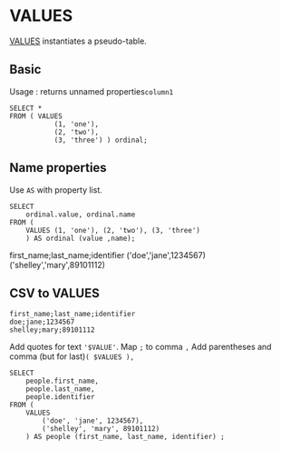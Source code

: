 # VALUES

[VALUES](https://www.postgresql.org/docs/current/queries-values.html) instantiates a pseudo-table.

## Basic

Usage : returns unnamed properties`column1`
```postgresql
SELECT *
FROM ( VALUES 
           (1, 'one'), 
           (2, 'two'), 
           (3, 'three') ) ordinal;
```

## Name properties

Use `AS` with property list.

```postgresql
SELECT 
    ordinal.value, ordinal.name
FROM (
    VALUES (1, 'one'), (2, 'two'), (3, 'three')
    ) AS ordinal (value ,name);
```

first_name;last_name;identifier
('doe','jane',1234567)
('shelley','mary',89101112)


## CSV to VALUES

```csv
first_name;last_name;identifier
doe;jane;1234567
shelley;mary;89101112
```

Add quotes for text `'$VALUE'`.
Map `;` to comma `,`
Add parentheses and comma (but for last)`( $VALUES ),`


```postgresql
SELECT 
    people.first_name, 
    people.last_name, 
    people.identifier
FROM (
    VALUES 
        ('doe', 'jane', 1234567),
        ('shelley', 'mary', 89101112)
    ) AS people (first_name, last_name, identifier) ;
```
